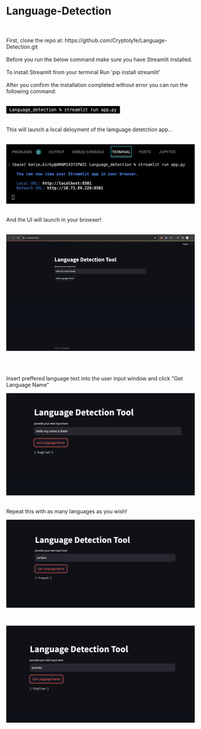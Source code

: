# Language-Detection
<br>
<br> 
First, clone the repo at: https://github.com/Cryptolyfe/Language-Detection.git
<br>
<br> 
Before you run the below command make sure you have Streamlit installed.
<br>
<br> 
To install Streamlit from your terminal
Run 'pip install streamlit' 
<br>
<br> 
After you confirm the installation completed without error you can run the following command:
<br>
<br> 

![krbylogo](media/photo1.png)

<br> 
This will launch a local deloyment of the lamguage detetction app...
<br>
<br>

![krbylogo](media/photo2.png)

<br>
And the UI will launch in your browser!
<br>
<br> 

![krbylogo](media/photo3.png)

<br>
<br> 

Insert preffered language text into the user input window and click "Get Language Name"

![krbylogo](media/photo4.png)

<br>
Repeat this with as many languages as you wish!
<br>

![krbylogo](media/photo5.png)

<br>

![krbylogo](media/photo6.png)

